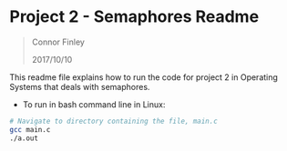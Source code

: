 # Project 2 - Semaphores Readme

> Connor Finley
>
> 2017/10/10

This readme file explains how to run the code for project 2 in Operating Systems that deals with semaphores.

- To run in bash command line in Linux:

```bash
# Navigate to directory containing the file, main.c
gcc main.c
./a.out
```
